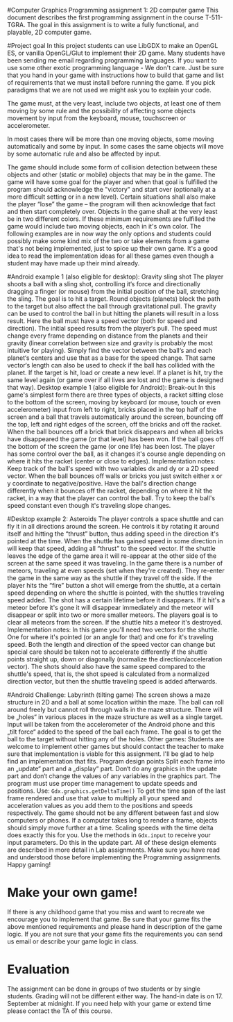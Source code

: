 #Computer Graphics Programming assignment 1: 2D computer game
This document describes the first programming assignment in the course
T-511-TGRA. The goal in this assignment is to write a fully functional, and
playable, 2D computer game.

#Project goal
In this project students can use LibGDX to make an OpenGL ES, or vanilla
OpenGL/Glut to implement their 2D game. Many students have been sending me email regarding programming languages. If you want to use some other exotic programming language - We don't care. Just be sure that you hand in your game with instructions how to build that game and list of requirements that we must install before running the game. If you pick paradigms that we are not used we might ask you to explain your code. 

The game must, at the very least,
include two objects, at least one of them moving by some rule and the
possibility of affecting some objects movement by input from the keyboard,
mouse, touchscreen or accelerometer. 

In most cases there will be more than one moving objects, some moving
automatically and some by input. In some cases the same objects will move by
some automatic rule and also be affected by input.

The game should include some form of collision detection between these objects
and other (static or mobile) objects that may be in the game. The game will
have some goal for the player and when that goal is fulfilled the program
should acknowledge the "victory" and start over (optionally at a more difficult
setting or in a new level). Certain situations shall also make the player
“lose” the game – the program will then acknowledge that fact and then start
completely over.Objects in the game shall at the very least be in two
different colors. If these minimum requirements are fulfilled the game would
include two moving objects, each in it's own color. The following examples are
in now way the only options and students could possibly make some kind mix of
the two or take elements from a game that's not being implemented, just to
spice up their own game. It's a good idea to read the implementation ideas for
all these games even though a student may have made up their mind already.

#Android example 1 (also eligible for desktop): Gravity sling shotThe player shoots a ball with a sling shot, controlling it‘s force and directionally dragging a finger (or mouse) from the initial position of the ball, stretching the sling. The goal is to hit a target. Round objects (planets) block the path to the target but also affect the ball through gravitational pull. The gravity can be used to control the ball in but hitting the planets will result in a loss result.Here the ball must have a speed vector (both for speed and direction). The initial speed results from the player‘s pull. The speed must change every frame depending on distance from the planets and their gravity (linear correlation between size and gravity is probably the most intuitive for playing). Simply find the vector between the ball‘s and each planet‘s centers and use that as a base for the speed change. That same vector‘s length can also be used to check if the ball has collided with the planet. If the target is hit, load or create a new level. If a planet is hit, try the same level again (or game over if all lives are lost and the game is designed that way).Desktop example 1 (also eligible for Android): Break-outIn this game's simplest form there are three types of objects, a racket sitting close to the bottom of the screen, moving by keyboard (or mouse, touch or even accelerometer) input from left to right, bricks placed in the top half of the screen and a ball that travels automatically around the screen, bouncing off the top, left and right edges of the screen, off the bricks and off the racket. When the ball bounces off a brick that brick disappears and when all bricks have disappeared the game (or that level) has been won. If the ball goes off the bottom of the screen the game (or one life) has been lost. The player has some control over the ball, as it changes it's course angle depending on where it hits the racket (center or close to edges).Implementation notes:Keep track of the ball's speed with two variables dx and dy or a 2D speed vector. When the ball bounces off walls or bricks you just switch either x or y coordinate to negative/positive.
Have the ball's direction change differently when it bounces off the racket, depending on where it hit the racket, in a way that the player can control the ball. Try to keep the ball's speed constant even though it's traveling slope changes.#Desktop example 2: AsteroidsThe player controls a space shuttle and can fly it in all directions around the screen. He controls it by rotating it around itself and hitting the “thrust” button, thus adding speed in the direction it's pointed at the time. When the shuttle has gained speed in some direction in will keep thatspeed, adding all “thrust” to the speed vector. If the shuttle leaves the edge of the game area it will re-appear at the other side of the screen at the same speed it was traveling.In the game there is a number of meteors, traveling at even speeds (set when they're created). They re-enter the game in the same way as the shuttle if they travel off the side. If the player hits the “fire” button a shot will emerge from the shuttle, at a certain speed depending on where the shuttle is pointed, with the shuttles traveling speed added. The shot has a certain lifetime before it disappears. If it hit's a meteor before it's gone it will disappear immediately and the meteor will disappear or split into two or more smaller meteors.The players goal is to clear all meteors from the screen. If the shuttle hits a meteor it's destroyed. Implementation notes:In this game you'll need two vectors for the shuttle. One for where it's pointed (or an angle for that) and one for it's traveling speed. Both the length and direction of the speed vector can change but special care should be taken not to accelerate differently if the shuttle points straight up, down or diagonally (normalize the direction/acceleration vector). The shots should also have the same speed compared to the shuttle's speed, that is, the shot speed is calculated from a normalized direction vector, but then the shuttle traveling speed is added afterwards.#Android Challenge: Labyrinth (tilting game)The screen shows a maze structure in 2D and a ball at some location within the maze. The ball can roll around freely but cannot roll through walls in the maze structure. There will be „holes“ in various places in the maze structure as well as a single target. Input will be taken from the accelerometer of the Android phone and this „tilt force“ added to the speed of the ball each frame. The goal is to get the ball to the target without hitting any of the holes.Other games:Students are welcome to implement other games but should contact the teacher to make sure that implementation is viable for this assignment.I'll be glad to help find an implementation that fits.Program design pointsSplit each frame into an „update“ part and a „display“ part. Don‘t do any graphics in the update part and don‘t change the values of any variables in the graphics part.The program must use proper time management to update speeds and positions. Use: `Gdx.graphics.getDeltaTime()`To get the time span of the last frame rendered and use that value to multiply all your speed and acceleration values as you add them to the positions and speeds respectively.The game should not be any different between fast and slow computers or phones. If a computer takes long to render a frame, objects should simply move further at a time. Scaling speeds with the time delta does exactly this for you.Use the methods in `Gdx.input` to receive your input parameters. Do this in the update part.All of these design elements are described in more detail in Lab assignments. Make sure you have read and understood those before implementing the Programming assignments.Happy gaming!
# Make your own game!
If there is any childhood game that you miss and want to recreate we encourage you to implement that game. Be sure that your game fits the above mentioned requirements and please hand in description of the game logic. If you are not sure that your game fits the requirements you can send us email or describe your game logic in class.# EvaluationThe assignment can be done in groups of two students or by single students. Grading will not be different either way. The hand-in date is on 17. September at midnight. If you need help with your game or extend time please contact the TA of this course.
